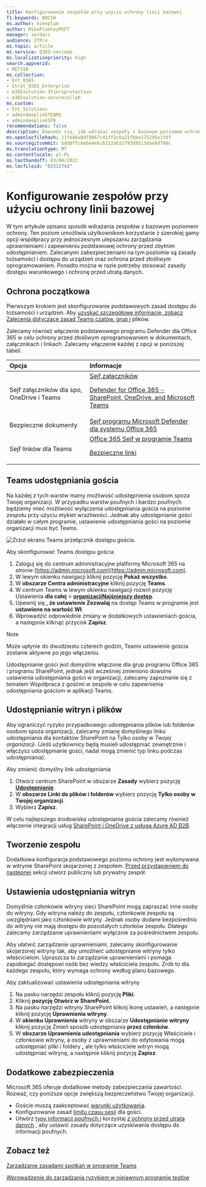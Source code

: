 ```yaml
---
title: Konfigurowanie zespołów przy użyciu ochrony linii bazowej
f1.keywords: NOCSH
ms.author: mikeplum
author: MikePlumleyMSFT
manager: serdars
audience: ITPro
ms.topic: article
ms.service: O365-seccomp
ms.localizationpriority: high
search.appverid:
- MET150
ms.collection:
- Ent_O365
- Strat_O365_Enterprise
- m365solution-3tiersprotection
- m365solution-securecollab
ms.custom:
- Ent_Solutions
- admindeeplinkTEAMS
- admindeeplinkSPO
recommendations: false
description: Dowiedz się, jak wdrażać zespoły z bazowym poziomem ochrony.
ms.openlocfilehash: 21fe46a9df9b67c41ff2c0a21fbbe175295e1fdf
ms.sourcegitcommit: bdd6ffc6ebe4e6cb212ab22793d9513dae6d798c
ms.translationtype: MT
ms.contentlocale: pl-PL
ms.lasthandoff: 03/08/2022
ms.locfileid: "63312743"
---
```

# <a name="configure-teams-with-baseline-protection"></a>Konfigurowanie zespołów przy użyciu ochrony linii bazowej

W tym artykule opisano sposób wdrażania zespołów z bazowym poziomem ochrony. Ten poziom umożliwia użytkownikom korzystanie z szerokiej gamy opcji współpracy przy jednoczesnym ulepszaniu zarządzania uprawnieniami i zapewnieniu podstawowej ochrony przed zbytnim udostępnianiem. Zalecanymi zabezpieczeniami na tym poziomie są zasady tożsamości i dostępu do urządzeń oraz ochrona przed złośliwym oprogramowaniem. Ponadto można w razie potrzeby stosować zasady dostępu warunkowego i ochronę przed utratą danych.

## <a name="initial-protections"></a>Ochrona początkowa

Pierwszym krokiem jest skonfigurowanie podstawowych zasad dostępu do tożsamości i urządzeń. Aby [uzyskać szczegółowe informacje, zobacz Zalecenia dotyczące zasad Teams czatów, grup i](../security/office-365-security/teams-access-policies.md) plików.

Zalecamy również włączenie podstawowego programu Defender dla Office 365 w celu ochrony przed złośliwym oprogramowaniem w dokumentach, załącznikach i linkach. Zalecamy włączenie każdej z opcji w poniższej tabeli.

|Opcja|Informacje|
|:------|:-----------|
|Sejf załączników dla spo, OneDrive i Teams|[Sejf załączników](../security/office-365-security/safe-attachments.md) <p> [Defender for Office 365 - SharePoint, OneDrive, and Microsoft Teams](../security/office-365-security/mdo-for-spo-odb-and-teams.md)|
|Bezpieczne dokumenty|[Sejf programu Microsoft Defender dla systemu Office 365](../security/office-365-security/safe-docs.md)|
|Sejf linków dla Teams|[Office 365 Sejf w programie Teams](../security/office-365-security/safe-links.md) <p> [Bezpieczne linki](../security/office-365-security/safe-links.md)|

## <a name="teams-guest-sharing"></a>Teams udostępniania gościa

Na każdej z tych warstw mamy możliwość udostępnienia osobom spoza Twojej organizacji. W przypadku warstw poufnych i bardzo poufnych będziemy mieć możliwość wyłączenia udostępniania gościa na poziomie zespołu przy użyciu etykiet wrażliwości. Jednak aby udostępnianie gości działało w całym programie, ustawienie udostępniania gości na poziomie organizacji musi być Teams.

![Zrzut ekranu Teams przełącznik dostępu gościa.](../media/teams-guest-access-toggle-on.png)

Aby skonfigurować Teams dostępu gościa

1. Zaloguj się do centrum administracyjne platformy Microsoft 365 na stronie [https://admin.microsoft.com](https://admin.microsoft.com).
2. W lewym okienku nawigacji kliknij pozycję **Pokaż wszystko**.
3. W **obszarze Centra administracyjne** kliknij pozycję **Teams**.
4. W centrum Teams w lewym okienku nawigacji rozwiń pozycję Ustawienia **dla całej** >  <a href="https://go.microsoft.com/fwlink/p/?linkid=2173122" target="_blank">**organizacjiNajśniejszy dostęp**</a>.
5. Upewnij się **, że ustawienie Zezwalaj** na dostęp Teams w programie jest **ustawione na wartość Wł**.
6. Wprowadzić odpowiednie zmiany w dodatkowych ustawieniach gościa, a następnie kliknąć przycisk **Zapisz**.

> [!NOTE]
> Może upłynie do dwudziestu czterech godzin, Teams ustawienie gościa zostanie aktywne po jego włączeniu.

Udostępnianie gości jest domyślnie włączone dla grup programu Office 365 i programu SharePoint, jednak jeśli wcześniej zmieniono dowolne ustawienia udostępniania gości w organizacji, zalecamy zapoznanie się z tematem Współpraca z gośćmi w zespole w celu zapewnienia [](./collaborate-as-team.md) udostępniania gościom w aplikacji Teams.

## <a name="site-and-file-sharing"></a>Udostępnianie witryn i plików

Aby ograniczyć ryzyko przypadkowego udostępniania plików lub folderów osobom spoza organizacji, zalecamy zmianę domyślnego linku udostępniania dla kontaktów SharePoint na Tylko osoby *w Twojej organizacji*. (Jeśli użytkownicy będą musieli udostępniać zewnętrznie i włączysz udostępnianie gości, nadal mogą zmienić typ linku podczas udostępniania).

Aby zmienić domyślny link udostępniania

1. Otwórz centrum SharePoint w obszarze **Zasady** wybierz pozycję <a href="https://go.microsoft.com/fwlink/?linkid=2185222" target="_blank">**Udostępnianie**</a>.
1. W **obszarze Linki do plików i folderów** wybierz pozycję **Tylko osoby w Twojej organizacji**.
1. Wybierz **Zapisz**.

W celu najlepszego środowiska udostępniania gościa zalecamy również włączenie integracji usług [SharePoint i OneDrive z usługą Azure AD B2B](/sharepoint/sharepoint-azureb2b-integration-preview).

## <a name="create-a-team"></a>Tworzenie zespołu

Dodatkowa konfiguracja podstawowego poziomu ochrony jest wykonywana w witrynie SharePoint skojarzonej z zespołem. [Przed przystąpieniem do następnej](https://support.office.com/article/174adf5f-846b-4780-b765-de1a0a737e2b) sekcji utwórz publiczny lub prywatny zespół.

## <a name="site-sharing-settings"></a>Ustawienia udostępniania witryn

Domyślnie członkowie witryny sieci SharePoint mogą zapraszać inne osoby do witryny. Gdy witryna należy do zespołu, członkowie zespołu są uwzględniani jako członkowie witryny. Jednak osoby dodane bezpośrednio do witryny nie mają dostępu do pozostałych członków zespołu. Dlatego zalecamy zarządzanie uprawnieniami wyłącznie za pośrednictwem zespołu.

Aby ułatwić zarządzanie uprawnieniami, zalecamy skonfigurowanie skojarzonej witryny tak, aby umożliwić udostępnianie witryny tylko właścicielom. Upraszcza to zarządzanie uprawnieniami i pomaga zapobiegać dostępowi osób bez wiedzy właściciela zespołu. Zrób to dla każdego zespołu, który wymaga ochrony według planu bazowego.

Aby zaktualizować ustawienia udostępniania witryny
1. Na pasku narzędzi zespołu kliknij pozycję **Pliki**.
2. Kliknij **pozycję Otwórz w SharePoint**.
3. Na pasku narzędzi witryny SharePoint kliknij ikonę ustawień, a następnie kliknij pozycję **Uprawnienia witryny**.
4. W **okienku Uprawnienia** witryny w obszarze **Udostępnianie witryny** kliknij pozycję Zmień sposób udostępniania **przez członków**.
5. W **obszarze Uprawnienia udostępniania** wybierz pozycję Właściciele i członkowie witryny, a osoby z uprawnieniami do edytowania mogą udostępniać pliki i foldery **,** ale tylko właściciele witryn mogą udostępniać witrynę, a następnie kliknij pozycję **Zapisz**.

## <a name="additional-protections"></a>Dodatkowe zabezpieczenia

Microsoft 365 oferuje dodatkowe metody zabezpieczania zawartości. Rozważ, czy poniższe opcje zwiększą bezpieczeństwo Twojej organizacji.

- Goście muszą zaakceptować [warunki użytkowania](/azure/active-directory/conditional-access/terms-of-use).
- Konfigurowanie zasad [limitu czasu sesji](/azure/active-directory/conditional-access/howto-conditional-access-session-lifetime) dla gości.
- Utwórz [typy informacji poufnych i](../compliance/sensitive-information-type-learn-about.md) korzystaj [z ochrony przed utratą danych](../compliance/dlp-learn-about-dlp.md) , aby ustawić zasady dotyczące uzyskiwania dostępu do informacji poufnych.

## <a name="see-also"></a>Zobacz też

[Zarządzanie zasadami spotkań w programie Teams](/microsoftteams/meeting-policies-in-teams)

[Wprowadzenie do zarządzania ryzykiem w niejawnym programie testów](../compliance/insider-risk-management-configure.md)
